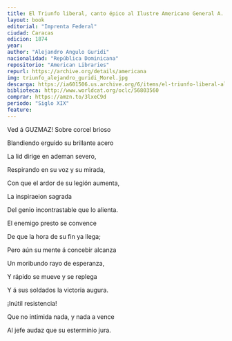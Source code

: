 ```yaml
---
title: El Triunfo liberal, canto épico al Ilustre Americano General A. Guzmán Blanco
layout: book
editorial: "Imprenta Federal"
ciudad: Caracas
edicion: 1874
year: 
author: "Alejandro Angulo Guridi"
nacionalidad: "República Dominicana"
repositorio: "American Libraries"
repurl: https://archive.org/details/americana
img: triunfo_alejandro_guridi_Morel.jpg
descarga: https://ia601506.us.archive.org/6/items/el-triunfo-liberal-alejandro-guridi/El%20triunfo%20liberal%20-%20Alejandro%20Guridi.pdf
biblioteca: http://www.worldcat.org/oclc/56803560
comprar: https://amzn.to/3lxeC9d
periodo: "Siglo XIX"
feature: 
---
```

 
Ved á GUZMAZ! Sobre corcel brioso
 
Blandiendo erguido su brillante acero
 
La lid dirige en ademan severo,
 
Respirando en su voz y su mirada,
 
Con que el ardor de su legión aumenta,
 
La inspiraeion sagrada
 
Del genio incontrastable que lo alienta.
 
 
El enemigo presto se convence
 
De que la hora de su fin ya llega;
 
Pero aún su mente á concebir alcanza
 
Un moribundo rayo de esperanza,
 
Y rápido se mueve y se replega
 
Y á sus soldados la victoria augura.
 
¡Inútil resistencia!
 
Que no intimida nada, y nada a vence
 
Al jefe audaz que su esterminio jura.
